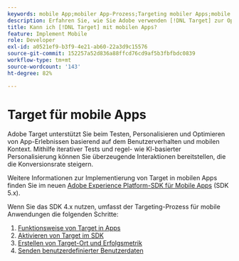 ```yaml
---
keywords: mobile App;mobiler App-Prozess;Targeting mobiler Apps;mobile Target-Standorte; Erfolgsmetriken für mobile Apps
description: Erfahren Sie, wie Sie Adobe verwenden [!DNL Target] zur Optimierung und Personalisierung mobiler Apps mit iterativen Tests und regelbasierter und KI-basierter Personalisierung.
title: Kann ich [!DNL Target] mit mobilen Apps?
feature: Implement Mobile
role: Developer
exl-id: a0521ef9-b3f9-4e21-ab60-22a3d9c15576
source-git-commit: 152257a52d836a88ffcd76cd9af5b3fbfbdc0839
workflow-type: tm+mt
source-wordcount: '143'
ht-degree: 82%

---
```


# Target für mobile Apps

Adobe Target unterstützt Sie beim Testen, Personalisieren und Optimieren von App-Erlebnissen basierend auf dem Benutzerverhalten und mobilen Kontext. Mithilfe iterativer Tests und regel- wie KI-basierter Personalisierung können Sie überzeugende Interaktionen bereitstellen, die die Konversionsrate steigern.

Weitere Informationen zur Implementierung von Target in mobilen Apps finden Sie im neuen [Adobe Experience Platform-SDK für Mobile Apps](https://aep-sdks.gitbook.io/docs/using-mobile-extensions/adobe-target) (SDK 5.x).

Wenn Sie das SDK 4.x nutzen, umfasst der Targeting-Prozess für mobile Anwendungen die folgenden Schritte:

1. [Funktionsweise von Target in Apps](/help/main/c-target-mobile-app/mobile-how-target-works-mobile-apps.md)
1. [Aktivieren von Target im SDK](/help/main/c-target-mobile-app/mobile-enable-target-in-sdk.md)
1. [Erstellen von Target-Ort und Erfolgsmetrik](/help/main/c-target-mobile-app/mobile-create-location-and-metric.md)
1. [Senden benutzerdefinierter Benutzerdaten](/help/main/c-target-mobile-app/mobile-custom-user-data.md)
